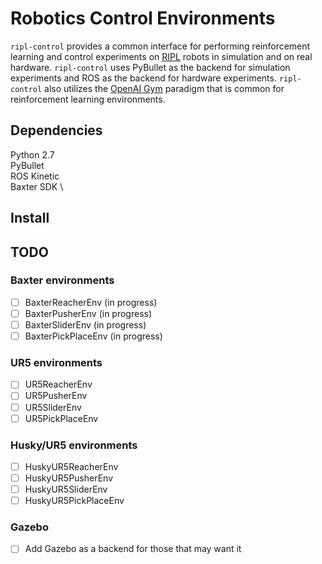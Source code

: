 # Robotics Control Environments
`ripl-control` provides a common interface for performing reinforcement learning and control experiments on [RIPL](http://www.ttic.edu/ripl/) robots in simulation and on real hardware. `ripl-control` uses PyBullet as the backend for simulation experiments and ROS as the backend for hardware experiments. `ripl-control` also utilizes the [OpenAI Gym](https://gym.openai.com/) paradigm that is common for reinforcement learning environments.

## Dependencies
Python 2.7 \
PyBullet \
ROS Kinetic \
Baxter SDK \

## Install

## TODO
### Baxter environments
- [ ] BaxterReacherEnv (in progress)
- [ ] BaxterPusherEnv (in progress)
- [ ] BaxterSliderEnv (in progress)
- [ ] BaxterPickPlaceEnv (in progress)

### UR5 environments
- [ ] UR5ReacherEnv
- [ ] UR5PusherEnv
- [ ] UR5SliderEnv
- [ ] UR5PickPlaceEnv

### Husky/UR5 environments
- [ ] HuskyUR5ReacherEnv
- [ ] HuskyUR5PusherEnv
- [ ] HuskyUR5SliderEnv
- [ ] HuskyUR5PickPlaceEnv

### Gazebo
- [ ] Add Gazebo as a backend for those that may want it
